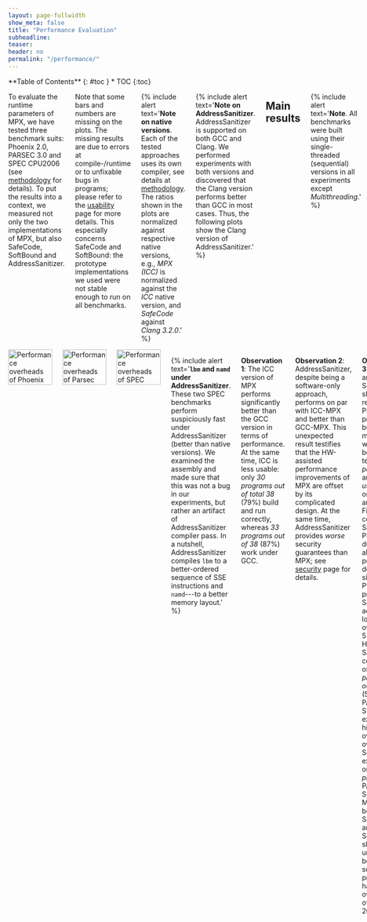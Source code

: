 ```yaml
---
layout: page-fullwidth
show_meta: false
title: "Performance Evaluation"
subheadline:
teaser:
header: no
permalink: "/performance/"
---
```


<div class="row">
<div class="medium-4 medium-push-8 columns" markdown="1">
<div class="panel radius" markdown="1">
**Table of Contents**
{: #toc }
*  TOC
{:toc}
</div>
</div><!-- /.medium-4.columns -->

<div class="medium-8 medium-pull-4 columns" markdown="1">

To evaluate the runtime parameters of MPX, we have tested three benchmark suits: Phoenix 2.0, PARSEC 3.0 and SPEC CPU2006 (see [methodology](/methodology#benchmarks) for details).
To put the results into a context, we measured not only the two implementations of MPX, but also SafeCode, SoftBound and AddressSanitizer.

Note that some bars and numbers are missing on the plots.
The missing results are due to errors at compile-/runtime or to unfixable bugs in programs; please refer to the [usability](/usability#usabilitytable) page for more details.
This especially concerns SafeCode and SoftBound: the prototype implementations we used were not stable enough to run on all benchmarks.

{% include alert text='**Note on native versions**. Each of the tested approaches uses its own compiler, see details at [methodology](/methodology#compilers). The ratios shown in the plots are normalized against respective native versions, e.g., *MPX (ICC)* is normalized against the *ICC* native version, and *SafeCode* against *Clang 3.2.0*.' %}

{% include alert text='**Note on AddressSanitizer**. AddressSanitizer is supported on both GCC and Clang. We performed experiments with both versions and discovered that the Clang version performs better than GCC in most cases. Thus, the following plots show the Clang version of AddressSanitizer.' %}

## Main results

{% include alert text='**Note**. All benchmarks were built using their single-threaded (sequential) versions in all experiments except *Multithreading*.' %}

### Performance

We start with the single most important parameter: runtime overhead of each approach.

</div><!-- /.medium-8.columns -->
<div class="medium-12 medium-pull-12 columns" markdown="1">

<img class="t20" width="100%" src="{{ site.urlimg }}phoenix_perf.jpg" alt="Performance overheads of Phoenix">
<img class="t20" width="100%" src="{{ site.urlimg }}parsec_perf.jpg" alt="Performance overheads of Parsec">
<img class="t20" width="100%" src="{{ site.urlimg }}spec_perf.jpg" alt="Performance overheads of SPEC">

{% include alert text='**`lbm` and `namd` under AddressSanitizer**. These two SPEC benchmarks perform suspiciously fast under AddressSanitizer (better than native versions). We examined the assembly and made sure that this was not a bug in our experiments, but rather an artifact of AddressSanitizer compiler pass. In a nutshell, AddressSanitizer compiles `lbm` to a better-ordered sequence of SSE instructions and `namd`---to a better memory layout.' %}

**Observation 1**: The ICC version of MPX performs significantly better than the GCC version in terms of performance.
At the same time, ICC is less usable: only *30 programs out of total 38* (79%) build and run correctly, whereas *33 programs out of 38* (87%) work under GCC.

**Observation 2**: AddressSanitizer, despite being a software-only approach, performs on par with ICC-MPX and better than GCC-MPX.
This unexpected result testifies that the HW-assisted performance improvements of MPX are offset by its complicated design.
At the same time, AddressSanitizer provides *worse* security guarantees than MPX; see [security](/security) page for details.

**Observation 3**: SafeCode and SoftBound show good results on Phoenix programs, but perform much worse---both in terms of *performance* and *usability*---on Parsec and SPEC.
First, consider SafeCode on Phoenix: due to the almost-pointerless design and simplicity of Phoenix programs, SafeCode achieves a low overhead of 5%.
However, SafeCode could run only *18 programs out of 31* (58%) on PARSEC and SPEC and exhibited the highest overall overheads.
SoftBound executed only *7 programs* on PARSEC and SPEC (23%).
Moreover, both SafeCode and SoftBound showed unstable behavior: some programs had overheads of more than 20X.

### Instruction overhead

In most cases, performance overheads are dominated by a single factor: **the increase in number of instructions** executed in a protected application.
It can be seen if we compare the performance overheads in the previous figure and the instruction overheads below; there is a strong correlation between the figures.

<img class="t20" width="100%" src="{{ site.urlimg }}phoenix_instr.jpg" alt="Instruction overheads of Phoenix">
<img class="t20" width="100%" src="{{ site.urlimg }}parsec_instr.jpg" alt="Instruction overheads of Parsec">
<img class="t20" width="100%" src="{{ site.urlimg }}spec_instr.jpg" alt="Instruction overheads of SPEC">

**Observation 1**: Instruction overhead does not directly correspond to the performance overhead.
This is especially obvious on the example of AddressSanitizer: in some cases, the 2-3X increase in instructions leads to only 10-20% performance drop (consider `pca`, `word_count`, `streamcluster`, `lbm`, `namd`).
Other factors that contribute to the performance overhead are IPC and cache behavior which we discuss next.

**Observation 2**: As expected, the optimized MPX (i.e., ICC version) has low instruction overhead due to its HW assistance (~70% lower than AddressSanitizer).
Thus, one could expect sufficiently low performance overheads of MPX once the throughput and latencies of MPX instructions improve.

### IPC

Many programs do not utilize the CPU execution-unit resources fully.
For example, the theoretical IPC (instructions/cycle) of our machine is ~5, but many programs achieve only 1-2 IPC in native executions.
Thus, memory-safety techniques benefit from underutilized CPU and partially hide their performance overhead.

<img class="t20" width="100%" src="{{ site.urlimg }}phoenix_ipc.jpg" alt="IPC of Phoenix">
<img class="t20" width="100%" src="{{ site.urlimg }}parsec_ipc.jpg" alt="IPC of Parsec">
<img class="t20" width="100%" src="{{ site.urlimg }}spec_ipc.jpg" alt="IPC of SPEC">

**Observation 1**: Software-only approaches---especially AddressSanitizer and SoftBound---significantly increase IPC, partially hiding performance overheads.
On the other side, MPX---being a HW-assisted approach---does not increase IPC because it does not insert that many instructions.

**Observation 2**: Some programs have very low IPC: `word_count`, `canneal`, `mcf`, and `omnet` are examples. This indicates that these programs are not compute-intensive but rather memory-intensive. The next figure proves it.

### Cache utilization

Some programs are memory-intensive and stress the CPU cache system.
If a native program has many L1 or LLC (last-level-cache) cache misses, then the memory subsystem becomes the bottleneck.
In these cases, memory-safety techniques can partially hide their performance overhead.

{% include alert text='**Note**. The sum of bars (the complete stack) for each program and each version represents the total number of memory accesses performed by the program. For example, native GCC execution of `histogram` performs 80% accesses in total, and its AddressSanitizer version---35% (normalized to the total number of executed instructions).' %}

<img class="t20" width="100%" src="{{ site.urlimg }}phoenix_cache.jpg" alt="Cache behavior of Phoenix">
<img class="t20" width="100%" src="{{ site.urlimg }}parsec_cache.jpg" alt="Cache behavior of Parsec">
<img class="t20" width="100%" src="{{ site.urlimg }}spec_cache.jpg" alt="Cache behavior of SPEC">

**Observation 1**: Most programs have good cache locality such that most memory accesses ended up in the L1 cache.
Notable exceptions are `word_count`, `canneal`, and `mcf` which have many cache misses.
Not surprisingly, these are the programs that also have very low IPC numbers.

**Observation 2**: The case of `word_count` under ICC-MPX is special.
It has a huge instruction overhead of 4X, IPC close to native, and (as we will see next) many expensive `bndldx` and `bndstx` operations.
And still its performance overhead is only 3X.
Why?
It appears the native version of `word_count` has a significant number of cache misses.
They have high performance cost and therefore can partially mask the overhead of ICC-MPX.

### MPX instructions

Instruction overhead is not the sole parameter that influences performance.
In the case of MPX, the second most important factor is the type of instructions that are used in instrumentation.
In particular, storing (`bndstx`) and loading (`bndldx`) bounds require two-level address translation---a very expensive operation that can break cache locality.
To prove it, we measured the shares of MPX instructions in the total number of instructions of each program.

{% include alert text='**Note**. Instruction overhead may also come from the management of Bounds Tables. Our [microbenchmarks](/microbenchmarks#os) show that it can cause a slowdown of more than 100% in the worst case. However, this factor does not seem to have a noticeable impact in real-world applications. Even those applications that create hundreds of BTs (`fluidanimate`, `canneal`, `dedup`) exhibit a minor slowdown in comparison to other factors.' %}

{% include alert text='**Note on methodology**. An observant reader may notice that the plots contain numbers even for those programs marked as broken in other figures. This is because we disabled MPX error handling while gathering these statistics. The only exceptions are `vips` and `x264` under ICC: our Intel Pin tool experienced an internal error on these programs.' %}

<img class="t20" width="100%" src="{{ site.urlimg }}phoenix_mpxcount.jpg" alt="MPX instructions of Phoenix">
<img class="t20" width="100%" src="{{ site.urlimg }}parsec_mpxcount.jpg" alt="MPX instructions of Parsec">
<img class="t20" width="100%" src="{{ site.urlimg }}spec_mpxcount.jpg" alt="MPX instructions of SPEC">

**Observation 1**: As expected, a lion share of all MPX instructions are bounds-checking `bndcl` and `bndcu`.
Additionally, many programs need `bndmov` to move bounds from one register to another (`bndmovreg`) or spill bounds on stack (`bndmovmem`).
Finally, pointer-intensive programs require the use of expensive `bndstx` and `bndldx` to store/load bounds in Bounds Tables.

**Observation 2**: The only-writes protection significantly reduces the number of inserted MPX instructions.
In some cases, this number is almost-zero: `linear_regression`, `swaptions`, and `sphinx3` are three examples.
For these programs, only-writes protection results in almost-zero performance drop.

**Observation 3**: There is a strong correlation between the share of `bndstx` and `bndldx` instructions and performance overheads.
For example, `matrix_multiply` under ICC-MPX almost exclusively contains bounds checks: accordingly, there is a direct mapping between instruction and performance overheads.
However, the GCC-MPX version is less optimized and inserts many `bndldx`s, which leads to a significantly higher performance overhead.
A similar explanation holds for `streamcluster` and `xalanc`.

**Observation 4**: The ICC-MPX version of `word_count` has a ridiculous share of `bndldx`/`bndstx` instructions.
This is due to a performance bug in *libchkp* library of ICC that uses a naive algorithm for the `memcpy` wrapper.
(More details can be found in our paper.)

### Memory consumption

In some scenarios, memory overheads (more specifically, resident set size overheads) can be a limiting factor, e.g., for servers in data centers which co-locate programs and perform frequent migrations.
Thus, memory overhead measurements are presented next.

<img class="t20" width="100%" src="{{ site.urlimg }}phoenix_mem.jpg" alt="Memory consumption overheads of Phoenix">
<img class="t20" width="100%" src="{{ site.urlimg }}parsec_mem.jpg"  alt="Memory consumption overheads of Parsec">
<img class="t20" width="100%" src="{{ site.urlimg }}spec_mem.jpg"    alt="Memory consumption overheads of SPEC">

**Observation 1**: On average, MPX has a 2.1X memory overhead under ICC version and 1.9X under GCC.
It is a significant improvement over AddressSanitizer (2.8X).
There are three main reasons for that.
First, AddressSanitizer changes memory layout of allocated objects by adding "redzones" around each object.
Second, it maintains a "shadow zone" that is directly mapped to main memory and grows linearly with the program's working set size.
Third, AddressSanitizer has a "quarantine" feature that restricts the reuse of freed memory.
On the contrary, MPX allocates space only for pointer-bounds metadata and has an intermediary Bounds Directory that trades lower memory consumption for longer assess time.

**Observation 2**: SafeCode benefits from its pool-allocation technique.
It exhibits very low memory overheads.
Unfortunately, low memory consumption does not imply good performance.

## MPX features

MPX has two main features that influence both performance and [security](/security) guaranties: bounds narrowing and only-write protection.

When *bounds narrowing* is applied, each field of an object has its own bounds.
It allows to detect overflows not only between objects, but also between fields inside a single object.
This feature increases security level but may harm performance.

*Only write protection*, on the other side, improves performance by disabling checks on memory reads.
Thus, it trades security guarantees for better performance.

### Performance

<img class="t20" width="100%" src="{{ site.urlimg }}phoenix_mpx_feature_perf.jpg" alt="Performance overheads of Phoenix">
<img class="t20" width="100%" src="{{ site.urlimg }}parsec_mpx_feature_perf.jpg" alt="Performance overheads of Parsec">
<img class="t20" width="100%" src="{{ site.urlimg }}spec_mpx_feature_perf.jpg" alt="Performance overheads of SPEC">

**Observation 1**: Bounds narrowing has a negligible impact on performance because it does not change the number of checks.
On the contrary, only-writes protection instruments less code and leads to lower slowdowns.

### Memory consumption

<img class="t20" width="100%" src="{{ site.urlimg }}phoenix_mpx_feature_mem.jpg" alt="Memory consumption overheads of Phoenix">
<img class="t20" width="100%" src="{{ site.urlimg }}parsec_mpx_feature_mem.jpg"  alt="Memory consumption overheads of Parsec">
<img class="t20" width="100%" src="{{ site.urlimg }}spec_mpx_feature_mem.jpg"    alt="Memory consumption overheads of SPEC">

**Observation 1**: Both bounds narrowing and only-writes protection seem to have no effect on memory consumption.

## Multithreading

To evaluate the influence of multithreading, we measured and compared execution times of all benchmarks on 2 and 8 threads.
The approach for enabling multithreading was different for different benchmark suites: for Phoenix it was enough to set a corresponding compilation flag; Parsec required an alternative version of the source code (supplied with the suite).
SPEC does not have a multithreaded version at all.
Moreover, both SoftBound and SafeCode are not stable in multithreaded environments and therefore were excluded from measurements.

{% include alert text='**MPX and multithreading**. MPX does not have any multithreading support. Though we experienced no multithreading issues in our benchmarks, we show how MPX can break in [multithreaded environments](/microbenchmarks#multithreading).' %}


<img class="t20" width="100%" src="{{ site.urlimg }}phoenix_multi.jpg" alt="Multithreading (Phoenix)">
<img class="t20" width="100%" src="{{ site.urlimg }}parsec_multi.jpg"  alt="Multithreading (Parsec)">

**Observation 1**: As expected, the difference between native executions and our techniques is minimal.
For MPX, it is caused by the absence of multithreading support, i.e., no additional code is executed in multithreaded versions.
For AddressSanitizer, there is no need for explicit synchronization---the approach is thread-safe by design.

**Observation 2**: MPX experiences *slowdowns* on `linear_regression` (only GCC version) and `word_count`.
Upon examining these cases, we found out that this anomaly is due to detrimental cache line sharing of BT entries.

**Observation 3**: `matrix_multiply` does not have a speedup in its native version.
In a nutshell, there are 3.5X more LLC-loads on 8 threads than on 2.
This happens due to hyperthreading---our machine has 4 physical cores with L1 and L2 caches shared among each two threads.

**Observation 4**: For `raytrace`, AddressSanitizer seems to exhibit only small speedup when going from 2 threads to 8.
In reality, this is not a problem of AddressSanitizer but of the Clang compiler itself.
The plot shows the native GCC version which---a rare corner case---scales much better than the native Clang version (2X speedup in comparison to 1.1X).

**Observation 5**: For `swaptions`, AddressSanitizer and MPXs scale significantly worse than native.
It turns out that these techniques do not have enough spare IPC resources to fully utilize 8 threads in comparison to the native version (again, the problem of hyperthreading).

**Observation 6**: For `streamcluster`, MPX performs worse than AddressSanitizer and native versions.
Similar to the previous observation, this is an issue with hyperthreading: MPX instructions saturate IPC resources on 8 threads and thus cannot scale as good as native.

## Varying input sizes

TBD.

### Performance

<img class="t20" width="100%" src="{{ site.urlimg }}phoenix_var_input_perf.jpg" alt="Varying inputs - performance (Phoenix)">
<img class="t20" width="100%" src="{{ site.urlimg }}parsec_var_input_perf.jpg"  alt="Varying inputs - performance (Parsec)">
<img class="t20" width="100%" src="{{ site.urlimg }}spec_var_input_perf.jpg"    alt="Varying inputs - performance (SPEC)">

**Observation 1**: TBD.

### Memory consumption

<img class="t20" width="100%" src="{{ site.urlimg }}phoenix_var_input_mem.jpg" alt="Varying inputs - memory (Phoenix)">
<img class="t20" width="100%" src="{{ site.urlimg }}parsec_var_input_mem.jpg"  alt="Varying inputs - memory (Parsec)">
<img class="t20" width="100%" src="{{ site.urlimg }}spec_var_input_mem.jpg"    alt="Varying inputs - memory (SPEC)">

**Observation 1**: TBD.

## Other statistics

This data was removed from the main paper since it does not add more information to the existing discussion.
Nevertheless, we leave it here for the sake of completeness.

### Memory accesses in native executions

The overhead of memory-safety approaches usually comes from instrumentation of memory accesses and from wrappers on memory management functions: a bounds-check must be inserted before each indirect memory access.
The below figure shows the percentage of memory accesses in native executions of programs under different compilers.
The numbers prove: the higher the portion of memory accesses in the native version, the more checks are inserted and the higher the overall overhead becomes.

E.g., the correlation between the percentage of memory accesses, the number of instructions, and the runtime overhead is clearly seen for *histogram* and *string_match on ICC*.

<img class="t20" width="100%" src="{{ site.urlimg }}phoenix_native_mem_access.jpg" alt="Native memory accesses of Phoenix">
<img class="t20" width="100%" src="{{ site.urlimg }}parsec_native_mem_access.jpg" alt="Native memory accesses of Parsec">
<img class="t20" width="100%" src="{{ site.urlimg }}spec_native_mem_access.jpg" alt="Native memory accesses of SPEC">

{% include alert text='**Note on string_match**. The 40%-memory-accesses spike on ICC---in comparison to 10% on GCC and Clang---accentuates the sometimes dramatic differences in compilers. Upon examining the assembly, we verified that this spike comes from the SSE2-heavy code; such code was generated only by ICC. (The 40% number is constituted mostly by the SSE2-stores to the `bzero`ed space.) This autovectorization optimization, despite increasing the number of memory accesses, provided a 30% better execution time than GCC.' %}


### Branches and TLB

<img class="t20" width="100%" src="{{ site.urlimg }}phoenix_misc_stat.jpg" alt="Branches and TLB (Phoenix)">
<img class="t20" width="100%" src="{{ site.urlimg }}parsec_misc_stat.jpg"  alt="Branches and TLB (Parsec)">
<img class="t20" width="100%" src="{{ site.urlimg }}spec_misc_stat.jpg"    alt="Branches and TLB (SPEC)">